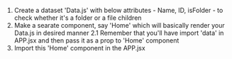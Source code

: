 1. Create a dataset 'Data.js' with below attributes - 
    Name,
    ID,
    isFolder - to check whether it's a folder or a file
    children
2. Make a searate component, say 'Home' which will basically render your Data.js in desired manner
    2.1 Remember that you'll have import 'data' in APP.jsx and then pass it as a prop to 'Home' component
3. Import this 'Home' component in the APP.jsx

